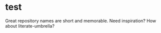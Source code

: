 # test
Great repository names are short and memorable. Need inspiration? How about   literate-umbrella?
